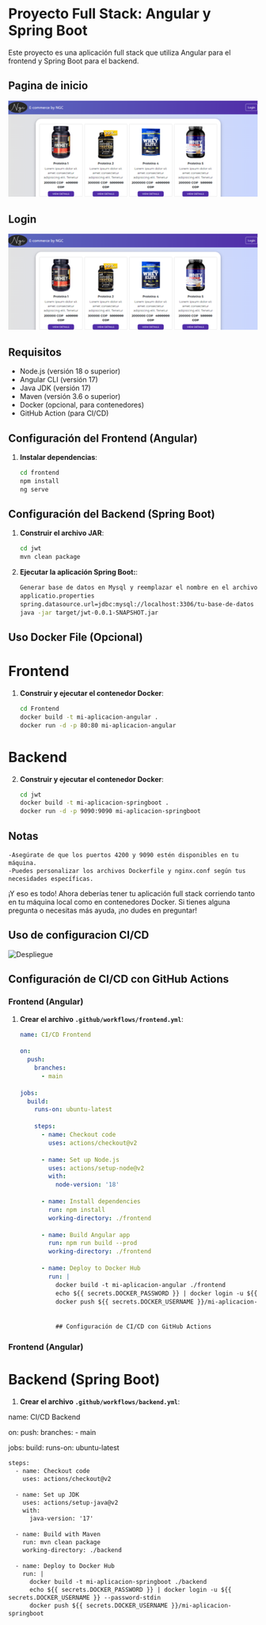 # Proyecto Full Stack: Angular y Spring Boot

Este proyecto es una aplicación full stack que utiliza Angular para el frontend y Spring Boot para el backend.

## Pagina de inicio

![Inicio](AplicacionEcommerce.png)

## Login

![Login](AplicacionEcommerce.png)

## Requisitos

- Node.js (versión 18 o superior)
- Angular CLI (versión 17)
- Java JDK (versión 17)
- Maven (versión 3.6 o superior)
- Docker (opcional, para contenedores)
- GitHub Action (para CI/CD)

## Configuración del Frontend (Angular)

1. **Instalar dependencias**:

   ```sh
   cd frontend
   npm install
   ng serve

## Configuración del Backend (Spring Boot)

1. **Construir el archivo JAR**:

    ```sh
    cd jwt
    mvn clean package

2. **Ejecutar la aplicación Spring Boot:**:

    ```sh
    Generar base de datos en Mysql y reemplazar el nombre en el archivo
    applicatio.properties
    spring.datasource.url=jdbc:mysql://localhost:3306/tu-base-de-datos
    java -jar target/jwt-0.0.1-SNAPSHOT.jar

## Uso Docker File (Opcional)

# Frontend 

1. **Construir y ejecutar el contenedor Docker**:

    ```sh
    cd Frontend
    docker build -t mi-aplicacion-angular .
    docker run -d -p 80:80 mi-aplicacion-angular

# Backend 

2. **Construir y ejecutar el contenedor Docker**:

    ```sh
    cd jwt
    docker build -t mi-aplicacion-springboot .
    docker run -d -p 9090:9090 mi-aplicacion-springboot

## Notas

    -Asegúrate de que los puertos 4200 y 9090 estén disponibles en tu máquina.
    -Puedes personalizar los archivos Dockerfile y nginx.conf según tus necesidades específicas.
¡Y eso es todo! Ahora deberías tener tu aplicación full stack corriendo tanto en tu máquina local como en contenedores Docker. Si tienes alguna pregunta o necesitas más ayuda, ¡no dudes en preguntar!



## Uso de configuracion CI/CD

![Despliegue](despliegue_CI_CD.png)


## Configuración de CI/CD con GitHub Actions

### Frontend (Angular)

1. **Crear el archivo `.github/workflows/frontend.yml`**:

   ```yaml
   name: CI/CD Frontend

   on:
     push:
       branches:
         - main

   jobs:
     build:
       runs-on: ubuntu-latest

       steps:
         - name: Checkout code
           uses: actions/checkout@v2

         - name: Set up Node.js
           uses: actions/setup-node@v2
           with:
             node-version: '18'

         - name: Install dependencies
           run: npm install
           working-directory: ./frontend

         - name: Build Angular app
           run: npm run build --prod
           working-directory: ./frontend

         - name: Deploy to Docker Hub
           run: |
             docker build -t mi-aplicacion-angular ./frontend
             echo ${{ secrets.DOCKER_PASSWORD }} | docker login -u ${{ secrets.DOCKER_USERNAME }} --password-stdin
             docker push ${{ secrets.DOCKER_USERNAME }}/mi-aplicacion-angular


             ## Configuración de CI/CD con GitHub Actions

### Frontend (Angular)

# Backend (Spring Boot)

1. **Crear el archivo `.github/workflows/backend.yml`**:

name: CI/CD Backend

on:
  push:
    branches:
      - main

jobs:
  build:
    runs-on: ubuntu-latest

    steps:
      - name: Checkout code
        uses: actions/checkout@v2

      - name: Set up JDK
        uses: actions/setup-java@v2
        with:
          java-version: '17'

      - name: Build with Maven
        run: mvn clean package
        working-directory: ./backend

      - name: Deploy to Docker Hub
        run: |
          docker build -t mi-aplicacion-springboot ./backend
          echo ${{ secrets.DOCKER_PASSWORD }} | docker login -u ${{ secrets.DOCKER_USERNAME }} --password-stdin
          docker push ${{ secrets.DOCKER_USERNAME }}/mi-aplicacion-springboot
